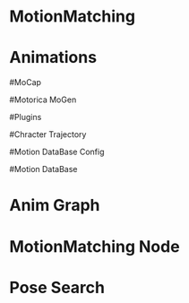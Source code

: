 # MotionMatching

# Animations

#MoCap

#Motorica MoGen

#Plugins

#Chracter Trajectory

#Motion DataBase Config

#Motion DataBase

# Anim Graph

# MotionMatching Node

# Pose Search

